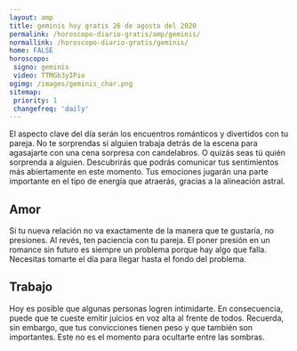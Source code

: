 ```yaml
---
layout: amp
title: geminis hoy gratis 26 de agosto del 2020 
permalink: /horoscopo-diario-gratis/amp/geminis/
normallink: /horoscopo-diario-gratis/geminis/
home: FALSE
horoscopo:
 signo: geminis
 video: TTMGb3yIPio 
ogimg: /images/geminis_char.png
sitemap:
 priority: 1
 changefreq: 'daily'
---
```



El aspecto clave del día serán los encuentros románticos y divertidos con tu pareja. No te sorprendas si alguien trabaja detrás de la escena para agasajarte con una cena sorpresa con candelabros. O quizás seas tú quién sorprenda a alguien. Descubrirás que podrás comunicar tus sentimientos más abiertamente en este momento. Tus emociones jugarán una parte importante en el tipo de energía que atraerás, gracias a la alineación astral.

## Amor

Si tu nueva relación no va exactamente de la manera que te gustaría, no presiones. Al revés, ten paciencia con tu pareja. El poner presión en un romance sin futuro es siempre un problema porque hay algo que falla. Necesitas tomarte el día para llegar hasta el fondo del problema.

## Trabajo

Hoy es posible que algunas personas logren intimidarte. En consecuencia, puede que te cueste emitir juicios en voz alta al frente de todos. Recuerda, sin embargo, que tus convicciones tienen peso y que también son importantes. Este no es el momento para ocultarte entre las sombras.
